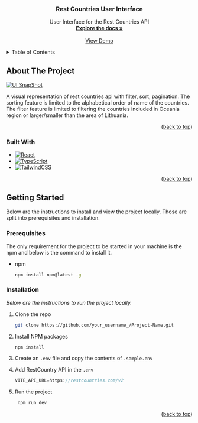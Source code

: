 <a name="readme-top"></a>

<!-- PROJECT LOGO -->
<br />
<div align="center">

  <h3 align="center">Rest Countries User Interface</h3>

  <p align="center">
    User Interface for the Rest Countries API
    <br />
    <a href="https://github.com/Mtlayones/rest-countries-ui"><strong>Explore the docs »</strong></a>
    <br />
    <br />
    <a href="https://rest-countries-ui.netlify.app/">View Demo</a>
  </p>
</div>

<!-- TABLE OF CONTENTS -->
<details>
  <summary>Table of Contents</summary>
  <ol>
    <li>
      <a href="#about-the-project">About The Project</a>
      <ul>
        <li><a href="#built-with">Built With</a></li>
      </ul>
    </li>
    <li>
      <a href="#getting-started">Getting Started</a>
      <ul>
        <li><a href="#prerequisites">Prerequisites</a></li>
        <li><a href="#installation">Installation</a></li>
      </ul>
    </li>
  </ol>
</details>

<!-- ABOUT THE PROJECT -->
## About The Project

[![UI SnapShot][ui-snapshot]](https://rest-countries-ui.netlify.app)

A visual representation of rest countries api with filter, sort, pagination. The sorting feature is limited to the alphabetical order of name of the countries. The filter feature is limited to filtering the countries included in Oceania region or larger/smaller than the area of Lithuania.

<p align="right">(<a href="#readme-top">back to top</a>)</p>

### Built With

* [![React][React.js]][React-url]
* [![TypeScript][TypeScript]][TypeScript-url]
* [![TailwindCSS][TailwindCSS]][TailwindCSS-url]

<p align="right">(<a href="#readme-top">back to top</a>)</p>

<!-- GETTING STARTED -->
## Getting Started

Below are the instructions to install and view the project locally. Those are split into prerequisites and installation.

### Prerequisites

The only requirement for the project to be started in your machine is the npm and below is the command to install it.

* npm

  ```sh
  npm install npm@latest -g
  ```

### Installation

_Below are the instructions to run the project locally._

1. Clone the repo

   ```sh
   git clone https://github.com/your_username_/Project-Name.git
   ```

2. Install NPM packages

   ```sh
   npm install
   ```

3. Create an `.env` file and copy the contents of `.sample.env`

4. Add RestCountry API in the `.env`

   ```js
   VITE_API_URL=https://restcountries.com/v2 
   ```
5. Run the project

   ```sh
    npm run dev
   ```


<p align="right">(<a href="#readme-top">back to top</a>)</p>

[React-url]: https://reactjs.org/
[React.js]: https://img.shields.io/badge/React-20232A?style=for-the-badge&logo=react&logoColor=61DAFB
[TailwindCSS]: https://img.shields.io/badge/tailwindcss-%2338B2AC.svg?style=for-the-badge&logo=tailwind-css&logoColor=white
[TailwindCSS-url]: https://tailwindcss.com/
[ui-snapshot]: snapshot/screenshot.png
[TypeScript]: https://img.shields.io/badge/typescript-%23007ACC.svg?style=for-the-badge&logo=typescript&logoColor=white
[TypeScript-url]: https://www.typescriptlang.org/